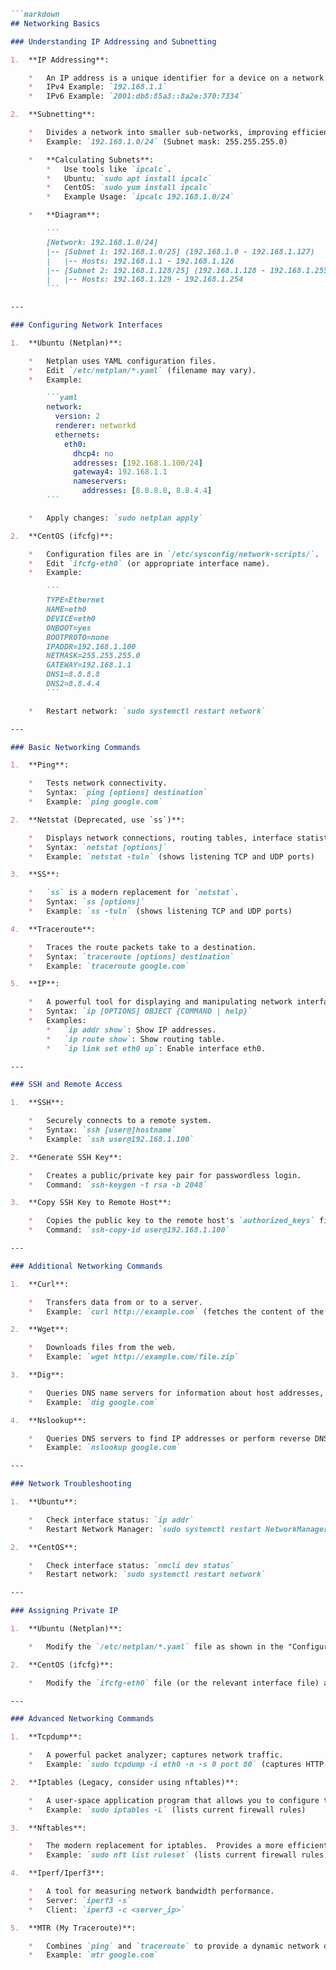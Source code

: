 ```markdown
```markdown
## Networking Basics

### Understanding IP Addressing and Subnetting

1.  **IP Addressing**:

    *   An IP address is a unique identifier for a device on a network.
    *   IPv4 Example: `192.168.1.1`
    *   IPv6 Example: `2001:db8:85a3::8a2e:370:7334`

2.  **Subnetting**:

    *   Divides a network into smaller sub-networks, improving efficiency and security.
    *   Example: `192.168.1.0/24` (Subnet mask: 255.255.255.0)

    *   **Calculating Subnets**:
        *   Use tools like `ipcalc`.
        *   Ubuntu: `sudo apt install ipcalc`
        *   CentOS: `sudo yum install ipcalc`
        *   Example Usage: `ipcalc 192.168.1.0/24`

    *   **Diagram**:

        ```
        [Network: 192.168.1.0/24]
        |-- [Subnet 1: 192.168.1.0/25] (192.168.1.0 - 192.168.1.127)
        |   |-- Hosts: 192.168.1.1 - 192.168.1.126
        |-- [Subnet 2: 192.168.1.128/25] (192.168.1.128 - 192.168.1.255)
        |   |-- Hosts: 192.168.1.129 - 192.168.1.254
        ```

---

### Configuring Network Interfaces

1.  **Ubuntu (Netplan)**:

    *   Netplan uses YAML configuration files.
    *   Edit `/etc/netplan/*.yaml` (filename may vary).
    *   Example:

        ```yaml
        network:
          version: 2
          renderer: networkd
          ethernets:
            eth0:
              dhcp4: no
              addresses: [192.168.1.100/24]
              gateway4: 192.168.1.1
              nameservers:
                addresses: [8.8.8.8, 8.8.4.4]
        ```

    *   Apply changes: `sudo netplan apply`

2.  **CentOS (ifcfg)**:

    *   Configuration files are in `/etc/sysconfig/network-scripts/`.
    *   Edit `ifcfg-eth0` (or appropriate interface name).
    *   Example:

        ```
        TYPE=Ethernet
        NAME=eth0
        DEVICE=eth0
        ONBOOT=yes
        BOOTPROTO=none
        IPADDR=192.168.1.100
        NETMASK=255.255.255.0
        GATEWAY=192.168.1.1
        DNS1=8.8.8.8
        DNS2=8.8.4.4
        ```

    *   Restart network: `sudo systemctl restart network`

---

### Basic Networking Commands

1.  **Ping**:

    *   Tests network connectivity.
    *   Syntax: `ping [options] destination`
    *   Example: `ping google.com`

2.  **Netstat (Deprecated, use `ss`)**:

    *   Displays network connections, routing tables, interface statistics.
    *   Syntax: `netstat [options]`
    *   Example: `netstat -tuln` (shows listening TCP and UDP ports)

3.  **SS**:

    *   `ss` is a modern replacement for `netstat`.
    *   Syntax: `ss [options]`
    *   Example: `ss -tuln` (shows listening TCP and UDP ports)

4.  **Traceroute**:

    *   Traces the route packets take to a destination.
    *   Syntax: `traceroute [options] destination`
    *   Example: `traceroute google.com`

5.  **IP**:

    *   A powerful tool for displaying and manipulating network interfaces, routing, and tunnels.
    *   Syntax: `ip [OPTIONS] OBJECT {COMMAND | help}`
    *   Examples:
        *   `ip addr show`: Show IP addresses.
        *   `ip route show`: Show routing table.
        *   `ip link set eth0 up`: Enable interface eth0.

---

### SSH and Remote Access

1.  **SSH**:

    *   Securely connects to a remote system.
    *   Syntax: `ssh [user@]hostname`
    *   Example: `ssh user@192.168.1.100`

2.  **Generate SSH Key**:

    *   Creates a public/private key pair for passwordless login.
    *   Command: `ssh-keygen -t rsa -b 2048`

3.  **Copy SSH Key to Remote Host**:

    *   Copies the public key to the remote host's `authorized_keys` file.
    *   Command: `ssh-copy-id user@192.168.1.100`

---

### Additional Networking Commands

1.  **Curl**:

    *   Transfers data from or to a server.
    *   Example: `curl http://example.com` (fetches the content of the webpage)

2.  **Wget**:

    *   Downloads files from the web.
    *   Example: `wget http://example.com/file.zip`

3.  **Dig**:

    *   Queries DNS name servers for information about host addresses, mail exchanges, etc.
    *   Example: `dig google.com`

4.  **Nslookup**:

    *   Queries DNS servers to find IP addresses or perform reverse DNS lookups.
    *   Example: `nslookup google.com`

---

### Network Troubleshooting

1.  **Ubuntu**:

    *   Check interface status: `ip addr`
    *   Restart Network Manager: `sudo systemctl restart NetworkManager`

2.  **CentOS**:

    *   Check interface status: `nmcli dev status`
    *   Restart network: `sudo systemctl restart network`

---

### Assigning Private IP

1.  **Ubuntu (Netplan)**:

    *   Modify the `/etc/netplan/*.yaml` file as shown in the "Configuring Network Interfaces" section.  Ensure the `dhcp4` is set to `no` and provide static IP details.

2.  **CentOS (ifcfg)**:

    *   Modify the `ifcfg-eth0` file (or the relevant interface file) as shown in the "Configuring Network Interfaces" section.  Ensure `BOOTPROTO` is set to `none` and provide static IP details.

---

### Advanced Networking Commands

1.  **Tcpdump**:

    *   A powerful packet analyzer; captures network traffic.
    *   Example: `sudo tcpdump -i eth0 -n -s 0 port 80` (captures HTTP traffic on interface eth0)

2.  **Iptables (Legacy, consider using nftables)**:

    *   A user-space application program that allows you to configure the Linux kernel firewall.
    *   Example: `sudo iptables -L` (lists current firewall rules)

3.  **Nftables**:

    *   The modern replacement for iptables.  Provides a more efficient and flexible firewall framework.
    *   Example: `sudo nft list ruleset` (lists current firewall rules)

4.  **Iperf/Iperf3**:

    *   A tool for measuring network bandwidth performance.
    *   Server: `iperf3 -s`
    *   Client: `iperf3 -c <server_ip>`

5.  **MTR (My Traceroute)**:

    *   Combines `ping` and `traceroute` to provide a dynamic network diagnostic tool.
    *   Example: `mtr google.com`
```
